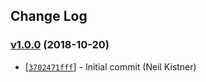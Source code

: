 ## Change Log

### [v1.0.0](https://github.com/wyze/wait-for-now/releases/tag/v1.0.0) (2018-10-20)

* [[`3702471fff`](https://github.com/wyze/wait-for-now/commit/3702471fff)] - Initial commit (Neil Kistner)
